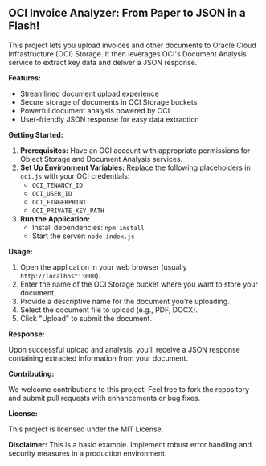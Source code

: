 ## OCI Invoice Analyzer: From Paper to JSON in a Flash!

This project lets you upload invoices and other documents to Oracle Cloud Infrastructure (OCI) Storage. It then leverages OCI's Document Analysis service to extract key data and deliver a JSON response. 

**Features:**

- Streamlined document upload experience
- Secure storage of documents in OCI Storage buckets
- Powerful document analysis powered by OCI
- User-friendly JSON response for easy data extraction

**Getting Started:**

1. **Prerequisites:** Have an OCI account with appropriate permissions for Object Storage and Document Analysis services.
2. **Set Up Environment Variables:** Replace the following placeholders in `oci.js` with your OCI credentials:
    - `OCI_TENANCY_ID`
    - `OCI_USER_ID`
    - `OCI_FINGERPRINT`
    - `OCI_PRIVATE_KEY_PATH`
3. **Run the Application:**
    - Install dependencies: `npm install`
    - Start the server: `node index.js`

**Usage:**

1. Open the application in your web browser (usually `http://localhost:3000`).
2. Enter the name of the OCI Storage bucket where you want to store your document.
3. Provide a descriptive name for the document you're uploading.
4. Select the document file to upload (e.g., PDF, DOCX).
5. Click "Upload" to submit the document.

**Response:**

Upon successful upload and analysis, you'll receive a JSON response containing extracted information from your document.

**Contributing:**

We welcome contributions to this project! Feel free to fork the repository and submit pull requests with enhancements or bug fixes.

**License:**

This project is licensed under the MIT License.  


**Disclaimer:** This is a basic example. Implement robust error handling and security measures in a production environment.
